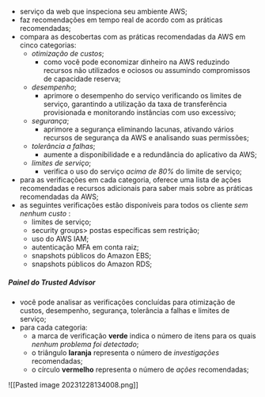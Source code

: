 
- serviço da web que inspeciona seu ambiente AWS;
- faz recomendações em tempo real de acordo com as práticas recomendadas;
- compara as descobertas com as práticas recomendadas da AWS em cinco categorias:
	- *otimização de custos*;
		- como você pode economizar dinheiro na AWS reduzindo recursos não utilizados e ociosos ou assumindo compromissos de capacidade reserva;
	- *desempenho*;
		- aprimore o desempenho do serviço verificando os limites de serviço, garantindo a utilização da taxa de transferência provisionada e monitorando instâncias com uso excessivo;
	- *segurança*;
		- aprimore a segurança eliminando lacunas, ativando vários recursos de segurança da AWS e analisando suas permissões;
	- *tolerância a falhas*;
		- aumente a disponibilidade e a redundância do aplicativo da AWS;
	- *limites de serviço*;
		- verifica o uso do serviço *acima de 80%* do limite de serviço;
- para as verificações em cada categoria, oferece uma lista de ações recomendadas e recursos adicionais para saber mais sobre as práticas recomendadas da AWS;
- as seguintes verificações estão disponíveis para todos os cliente *sem nenhum custo* :
	- limites de serviço;
	- security groups> postas específicas sem restrição;
	- uso do AWS IAM;
	- autenticação MFA em conta raiz;
	- snapshots públicos do Amazon EBS;
	- snapshots públicos do Amazon RDS;

##### Painel do Trusted Advisor 

- você pode analisar as verificações concluídas para otimização de custos, desempenho, segurança, tolerância a falhas e limites de serviço;
- para cada categoria:
	- a marca de verificação **verde** indica o número de itens para os quais *nenhum problema foi detectado*;
	- o triângulo **laranja** representa o número de *investigações* recomendadas;
	- o círculo **vermelho** representa o número de *ações* recomendadas;

![[Pasted image 20231228134008.png]]

